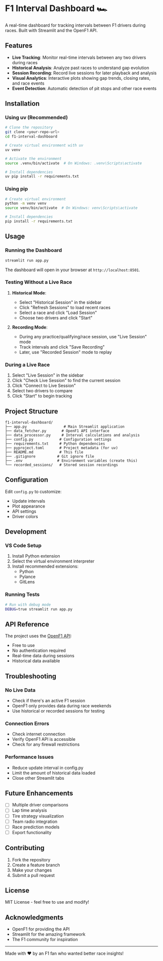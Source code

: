 # F1 Interval Dashboard 🏎️

A real-time dashboard for tracking intervals between F1 drivers during races. Built with Streamlit and the OpenF1 API.

## Features

- **Live Tracking**: Monitor real-time intervals between any two drivers during races
- **Historical Analysis**: Analyze past races to understand gap evolution
- **Session Recording**: Record live sessions for later playback and analysis
- **Visual Analytics**: Interactive plots showing gap trends, closing rates, and race events
- **Event Detection**: Automatic detection of pit stops and other race events

## Installation

### Using uv (Recommended)

```bash
# Clone the repository
git clone <your-repo-url>
cd f1-interval-dashboard

# Create virtual environment with uv
uv venv

# Activate the environment
source .venv/bin/activate  # On Windows: .venv\Scripts\activate

# Install dependencies
uv pip install -r requirements.txt
```

### Using pip

```bash
# Create virtual environment
python -m venv venv
source venv/bin/activate  # On Windows: venv\Scripts\activate

# Install dependencies
pip install -r requirements.txt
```

## Usage

### Running the Dashboard

```bash
streamlit run app.py
```

The dashboard will open in your browser at `http://localhost:8501`.

### Testing Without a Live Race

1. **Historical Mode**: 
   - Select "Historical Session" in the sidebar
   - Click "Refresh Sessions" to load recent races
   - Select a race and click "Load Session"
   - Choose two drivers and click "Start"

2. **Recording Mode**:
   - During any practice/qualifying/race session, use "Live Session" mode
   - Track intervals and click "Save Recording"
   - Later, use "Recorded Session" mode to replay

### During a Live Race

1. Select "Live Session" in the sidebar
2. Click "Check Live Session" to find the current session
3. Click "Connect to Live Session"
4. Select two drivers to compare
5. Click "Start" to begin tracking

## Project Structure

```
f1-interval-dashboard/
├── app.py                 # Main Streamlit application
├── data_fetcher.py       # OpenF1 API interface
├── data_processor.py     # Interval calculations and analysis
├── config.py            # Configuration settings
├── requirements.txt     # Python dependencies
├── pyproject.toml       # Project metadata (for uv)
├── README.md            # This file
├── .gitignore          # Git ignore file
├── .env                # Environment variables (create this)
└── recorded_sessions/   # Stored session recordings
```

## Configuration

Edit `config.py` to customize:
- Update intervals
- Plot appearance
- API settings
- Driver colors

## Development

### VS Code Setup

1. Install Python extension
2. Select the virtual environment interpreter
3. Install recommended extensions:
   - Python
   - Pylance
   - GitLens

### Running Tests

```bash
# Run with debug mode
DEBUG=true streamlit run app.py
```

## API Reference

The project uses the [OpenF1 API](https://openf1.org/):
- Free to use
- No authentication required
- Real-time data during sessions
- Historical data available

## Troubleshooting

### No Live Data
- Check if there's an active F1 session
- OpenF1 only provides data during race weekends
- Use historical or recorded sessions for testing

### Connection Errors
- Check internet connection
- Verify OpenF1 API is accessible
- Check for any firewall restrictions

### Performance Issues
- Reduce update interval in config.py
- Limit the amount of historical data loaded
- Close other Streamlit tabs

## Future Enhancements

- [ ] Multiple driver comparisons
- [ ] Lap time analysis
- [ ] Tire strategy visualization
- [ ] Team radio integration
- [ ] Race prediction models
- [ ] Export functionality

## Contributing

1. Fork the repository
2. Create a feature branch
3. Make your changes
4. Submit a pull request

## License

MIT License - feel free to use and modify!

## Acknowledgments

- OpenF1 for providing the API
- Streamlit for the amazing framework
- The F1 community for inspiration

---

Made with ❤️ by an F1 fan who wanted better race insights!